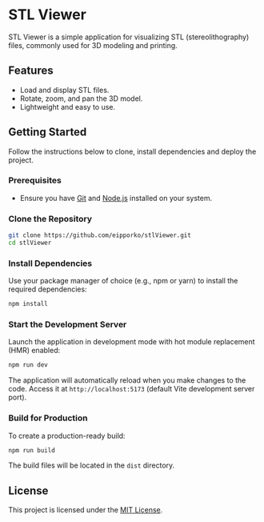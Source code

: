 # STL Viewer

STL Viewer is a simple application for visualizing STL (stereolithography) files, commonly used for 3D modeling and printing.

## Features
- Load and display STL files.
- Rotate, zoom, and pan the 3D model.
- Lightweight and easy to use.

## Getting Started

Follow the instructions below to clone, install dependencies and deploy the project.

### Prerequisites
- Ensure you have [Git](https://git-scm.com/) and [Node.js](https://nodejs.org/) installed on your system.

### Clone the Repository
```bash
git clone https://github.com/eipporko/stlViewer.git
cd stlViewer
```

### Install Dependencies
Use your package manager of choice (e.g., npm or yarn) to install the required dependencies:
```bash
npm install
```

### Start the Development Server
Launch the application in development mode with hot module replacement (HMR) enabled:
```bash
npm run dev
```
The application will automatically reload when you make changes to the code. Access it at `http://localhost:5173` (default Vite development server port).

### Build for Production
To create a production-ready build:
```bash
npm run build
```
The build files will be located in the `dist` directory.

## License
This project is licensed under the [MIT License](LICENSE).
